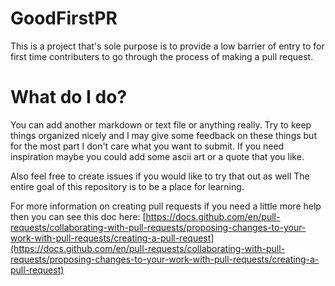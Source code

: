 # GoodFirstPR

This is a project that's sole purpose is to provide a low barrier of entry to for first time contributers to go through the process of making a pull request.

# What do I do?

You can add another markdown or text file or anything really. Try to keep things organized nicely and I may give some feedback on these things but for the most part I don't care what you want to submit. If you need inspiration maybe you could add some ascii art or a quote that you like. 

Also feel free to create issues if you would like to try that out as well The entire goal of this repository is to be a place for learning.

For more information on creating pull requests if you need a little more help then you can see this doc here: [https://docs.github.com/en/pull-requests/collaborating-with-pull-requests/proposing-changes-to-your-work-with-pull-requests/creating-a-pull-request](https://docs.github.com/en/pull-requests/collaborating-with-pull-requests/proposing-changes-to-your-work-with-pull-requests/creating-a-pull-request)
